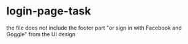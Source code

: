 # login-page-task 
the file does not include the footer part "or sign in with Facebook and Goggle" from the UI design
